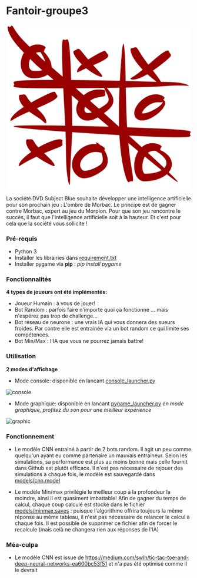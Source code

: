 
# Fantoir-groupe3

![logo](screenshots/brief_logo.png)

La société DVD Subject Blue souhaite développer une intelligence artificielle pour son prochain jeu : L'ombre de Morbac. Le principe est de gagner contre Morbac, expert au jeu du Morpion. Pour que son jeu rencontre le succès, il faut que l'intelligence artificielle soit à la hauteur. Et c'est pour cela que la société vous sollicite !


### Pré-requis

* Python 3
* Installer les librairies dans [requirement.txt](https://github.com/moh-IA/Morpion/blob/develop/msi/requirement.txt "requirement.txt")
* Installer pygame via **pip** : *pip install pygame*


### Fonctionnalités

**4 types de joueurs ont été implémentés:**

* Joueur Humain : à vous de jouer!
* Bot Random : parfois faire n'importe quoi ça fonctionne ... mais n'espérez pas trop de challenge...
* Bot réseau de neurone : une vrais IA qui vous donnera des sueurs froides. Par contre elle est entrainée via un bot random ce qui limite ses compétences.
* Bot Min/Max : l'IA que vous ne pourrez jamais battre!


### Utilisation

**2 modes d'affichage** 

* Mode console: disponible en lancant [console_launcher.py](https://github.com/moh-IA/Morpion/blob/develop/msi/console_launcher.py "console_launcher.py")

![console](https://github.com/moh-IA/Morpion/blob/develop/msi/screenshots/console_screen.png)


* Mode graphique: disponible en lancant [pygame_launcher.py](https://github.com/moh-IA/Morpion/blob/develop/msi/pygame_launcher.py "pygame_launcher.py")
*en mode graphique, profitez du son pour une meilleur expérience*

![graphic](https://github.com/moh-IA/Morpion/blob/develop/msi/screenshots/graphic_screen.gif)

### Fonctionnement
* Le modèle CNN entrainé à partir de 2 bots random. Il agit un peu comme quelqu'un ayant eu comme partenaire un mauvais entraineur. Selon les simulations, sa performance est plus au moins bonne mais celle fournit dans Github est plutôt efficace. Il n'est pas nécessaire de rejouer des simulations à chaque fois, le modèle est sauvegardé dans [models/cnn.model](https://github.com/moh-IA/Morpion/blob/develop/msi/models/cnn.model "cnn.model")

* Le modèle Min/max privilégie le meilleur coup à la profondeur la moindre, ainsi il est quasiment imbattable! Afin de gagner du temps de calcul, chaque coup calculé est stocké dans le fichier [models/minmax.saves](https://github.com/moh-IA/Morpion/blob/develop/msi/models/minmax.saves "minmax.saves") : puisque l'algorithme offrira toujours la même réponse au même tableau, il n'est pas nécessaire de relancer le calcul à chaque fois. Il est possible de supprimer ce fichier afin de forcer le recalcule (mais celà ne changera rien aux réponses de l'IA)

### Méa-culpa
* Le modèle CNN est issue de https://medium.com/swlh/tic-tac-toe-and-deep-neural-networks-ea600bc53f51 et n'a pas été optimisé comme il le devrait


